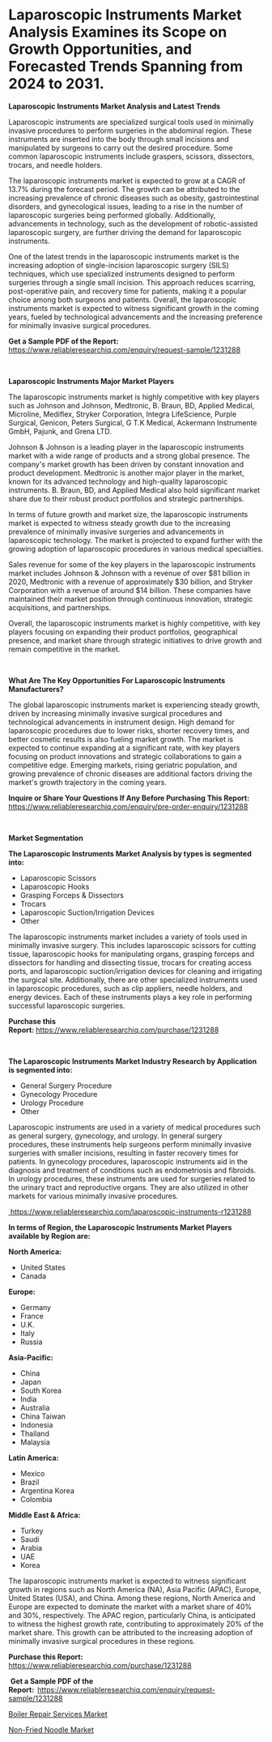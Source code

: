 <p><h1>Laparoscopic Instruments Market Analysis Examines its Scope on Growth Opportunities, and Forecasted Trends Spanning from 2024 to 2031.</h1></p><p><strong>Laparoscopic Instruments Market Analysis and Latest Trends</strong></p>
<p><p>Laparoscopic instruments are specialized surgical tools used in minimally invasive procedures to perform surgeries in the abdominal region. These instruments are inserted into the body through small incisions and manipulated by surgeons to carry out the desired procedure. Some common laparoscopic instruments include graspers, scissors, dissectors, trocars, and needle holders.</p><p>The laparoscopic instruments market is expected to grow at a CAGR of 13.7% during the forecast period. The growth can be attributed to the increasing prevalence of chronic diseases such as obesity, gastrointestinal disorders, and gynecological issues, leading to a rise in the number of laparoscopic surgeries being performed globally. Additionally, advancements in technology, such as the development of robotic-assisted laparoscopic surgery, are further driving the demand for laparoscopic instruments.</p><p>One of the latest trends in the laparoscopic instruments market is the increasing adoption of single-incision laparoscopic surgery (SILS) techniques, which use specialized instruments designed to perform surgeries through a single small incision. This approach reduces scarring, post-operative pain, and recovery time for patients, making it a popular choice among both surgeons and patients. Overall, the laparoscopic instruments market is expected to witness significant growth in the coming years, fueled by technological advancements and the increasing preference for minimally invasive surgical procedures.</p></p>
<p><strong>Get a Sample PDF of the Report:&nbsp;</strong> <a href="https://www.reliableresearchiq.com/enquiry/request-sample/1231288">https://www.reliableresearchiq.com/enquiry/request-sample/1231288</a></p>
<p>&nbsp;</p>
<p><strong>Laparoscopic Instruments Major Market Players</strong></p>
<p><p>The laparoscopic instruments market is highly competitive with key players such as Johnson and Johnson, Medtronic, B. Braun, BD, Applied Medical, Microline, Mediflex, Stryker Corporation, Integra LifeScience, Purple Surgical, Genicon, Peters Surgical, G T.K Medical, Ackermann Instrumente GmbH, Pajunk, and Grena LTD.</p><p>Johnson & Johnson is a leading player in the laparoscopic instruments market with a wide range of products and a strong global presence. The company's market growth has been driven by constant innovation and product development. Medtronic is another major player in the market, known for its advanced technology and high-quality laparoscopic instruments. B. Braun, BD, and Applied Medical also hold significant market share due to their robust product portfolios and strategic partnerships.</p><p>In terms of future growth and market size, the laparoscopic instruments market is expected to witness steady growth due to the increasing prevalence of minimally invasive surgeries and advancements in laparoscopic technology. The market is projected to expand further with the growing adoption of laparoscopic procedures in various medical specialties.</p><p>Sales revenue for some of the key players in the laparoscopic instruments market includes Johnson & Johnson with a revenue of over $81 billion in 2020, Medtronic with a revenue of approximately $30 billion, and Stryker Corporation with a revenue of around $14 billion. These companies have maintained their market position through continuous innovation, strategic acquisitions, and partnerships.</p><p>Overall, the laparoscopic instruments market is highly competitive, with key players focusing on expanding their product portfolios, geographical presence, and market share through strategic initiatives to drive growth and remain competitive in the market.</p></p>
<p>&nbsp;</p>
<p><strong>What Are The Key Opportunities For Laparoscopic Instruments Manufacturers?</strong></p>
<p><p>The global laparoscopic instruments market is experiencing steady growth, driven by increasing minimally invasive surgical procedures and technological advancements in instrument design. High demand for laparoscopic procedures due to lower risks, shorter recovery times, and better cosmetic results is also fueling market growth. The market is expected to continue expanding at a significant rate, with key players focusing on product innovations and strategic collaborations to gain a competitive edge. Emerging markets, rising geriatric population, and growing prevalence of chronic diseases are additional factors driving the market's growth trajectory in the coming years.</p></p>
<p><strong>Inquire or Share Your Questions If Any Before Purchasing This Report:</strong> <a href="https://www.reliableresearchiq.com/enquiry/pre-order-enquiry/1231288">https://www.reliableresearchiq.com/enquiry/pre-order-enquiry/1231288</a></p>
<p>&nbsp;</p>
<p><strong>Market Segmentation</strong></p>
<p><strong>The Laparoscopic Instruments Market Analysis by types is segmented into:</strong></p>
<p><ul><li>Laparoscopic Scissors</li><li>Laparoscopic Hooks</li><li>Grasping Forceps & Dissectors</li><li>Trocars</li><li>Laparoscopic Suction/Irrigation Devices</li><li>Other</li></ul></p>
<p><p>The laparoscopic instruments market includes a variety of tools used in minimally invasive surgery. This includes laparoscopic scissors for cutting tissue, laparoscopic hooks for manipulating organs, grasping forceps and dissectors for handling and dissecting tissue, trocars for creating access ports, and laparoscopic suction/irrigation devices for cleaning and irrigating the surgical site. Additionally, there are other specialized instruments used in laparoscopic procedures, such as clip appliers, needle holders, and energy devices. Each of these instruments plays a key role in performing successful laparoscopic surgeries.</p></p>
<p><strong>Purchase this Report:&nbsp;</strong><a href="https://www.reliableresearchiq.com/purchase/1231288">https://www.reliableresearchiq.com/purchase/1231288</a></p>
<p>&nbsp;</p>
<p><strong>The Laparoscopic Instruments Market Industry Research by Application is segmented into:</strong></p>
<p><ul><li>General Surgery Procedure</li><li>Gynecology Procedure</li><li>Urology Procedure</li><li>Other</li></ul></p>
<p><p>Laparoscopic instruments are used in a variety of medical procedures such as general surgery, gynecology, and urology. In general surgery procedures, these instruments help surgeons perform minimally invasive surgeries with smaller incisions, resulting in faster recovery times for patients. In gynecology procedures, laparoscopic instruments aid in the diagnosis and treatment of conditions such as endometriosis and fibroids. In urology procedures, these instruments are used for surgeries related to the urinary tract and reproductive organs. They are also utilized in other markets for various minimally invasive procedures.</p></p>
<p><a href="https://www.reliableresearchiq.com/laparoscopic-instruments-r1231288">&nbsp;https://www.reliableresearchiq.com/laparoscopic-instruments-r1231288</a></p>
<p><strong>In terms of Region, the Laparoscopic Instruments Market Players available by Region are:</strong></p>
<p>
    <p> <strong> North America: </strong>
        <ul>
            <li>United States</li>
            <li>Canada</li>
        </ul>
        </p> 
    <p> <strong> Europe: </strong>
        <ul>
            <li>Germany</li>
            <li>France</li>
            <li>U.K.</li>
            <li>Italy</li>
            <li>Russia</li>
        </ul>
        </p> 
    <p> <strong> Asia-Pacific: </strong>
        <ul>
            <li>China</li>
            <li>Japan</li>
            <li>South Korea</li>
            <li>India</li>
            <li>Australia</li>
            <li>China Taiwan</li>
            <li>Indonesia</li>
            <li>Thailand</li>
            <li>Malaysia</li>
        </ul>
        </p> 
    <p> <strong> Latin America: </strong>
        <ul>
            <li>Mexico</li>
            <li>Brazil</li>
            <li>Argentina Korea</li>
            <li>Colombia</li>
        </ul>
        </p> 
    <p> <strong> Middle East & Africa: </strong>
        <ul>
            <li>Turkey</li>
            <li>Saudi</li>
            <li>Arabia</li>
            <li>UAE</li>
            <li>Korea</li>
        </ul>
    </p>
    </p>
<p><p>The laparoscopic instruments market is expected to witness significant growth in regions such as North America (NA), Asia Pacific (APAC), Europe, United States (USA), and China. Among these regions, North America and Europe are expected to dominate the market with a market share of 40% and 30%, respectively. The APAC region, particularly China, is anticipated to witness the highest growth rate, contributing to approximately 20% of the market share. This growth can be attributed to the increasing adoption of minimally invasive surgical procedures in these regions.</p></p>
<p><strong>Purchase this Report: </strong><a href="https://www.reliableresearchiq.com/purchase/1231288">https://www.reliableresearchiq.com/purchase/1231288</a></p>
<p>&nbsp;<strong>Get a Sample PDF of the Report:&nbsp;&nbsp;</strong><a href="https://www.reliableresearchiq.com/enquiry/request-sample/1231288">https://www.reliableresearchiq.com/enquiry/request-sample/1231288</a></p>
<p><strong></strong></p>
<p><p><a href="https://view.publitas.com/reportprime-1/boiler-repair-services-market-outlook-complete-industry-analysis-2024-to-2031/">Boiler Repair Services Market</a></p><p><a href="https://github.com/cameroneffertz/Market-Research-Report-List-2/blob/main/non-fried-noodle-market.md">Non-Fried Noodle Market</a></p></p>